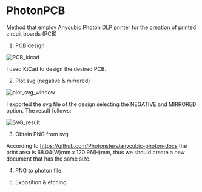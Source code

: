 # PhotonPCB
Method that employ Anycubic Photon DLP printer for the creation of printed circuit boards (PCB)

1. PCB design



![PCB_kicad](https://user-images.githubusercontent.com/37478033/75089867-71ee8d00-555d-11ea-81ba-53a5a5169133.png)

I used KiCad to design the desired PCB.


2. Plot svg (negative & mirrored)

![plot_svg_window](https://user-images.githubusercontent.com/37478033/75089919-da3d6e80-555d-11ea-9b6e-0d40b6db9175.png)

I exported the svg file of the design selecting the NEGATIVE and MIRRORED option. The result follows:

![SVG_result](https://user-images.githubusercontent.com/37478033/75089949-415b2300-555e-11ea-86a9-fd28bfb975dc.png)

3. Obtain PNG from svg

According to https://github.com/Photonsters/anycubic-photon-docs the print area is 68.04(W)mm x 120.96(H)mm, thus we should create a new document that has the same size.




4. PNG to photon file

5. Exposition & etching

